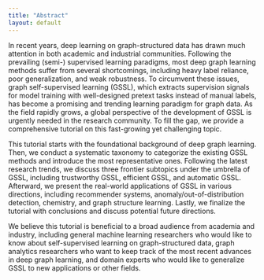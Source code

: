 ```yaml
---
title: "Abstract"
layout: default
---
```


In recent years, deep learning on graph-structured data has drawn much attention in both academic and industrial communities. Following the prevailing (semi-) supervised learning paradigms, most deep graph learning methods suffer from several shortcomings, including heavy label reliance, poor generalization, and weak robustness. To circumvent these issues, graph self-supervised learning (GSSL), which extracts supervision signals for model training with well-designed pretext tasks instead of manual labels, has become a promising and trending learning paradigm for graph data. As the field rapidly grows, a global perspective of the development of GSSL is urgently needed in the research community. To fill the gap, we provide a comprehensive tutorial on this fast-growing yet challenging topic.

This tutorial starts with the foundational background of deep graph learning. Then, we conduct a systematic taxonomy to categorize the existing GSSL methods and introduce the most representative ones. Following the latest research trends, we discuss three frontier subtopics under the umbrella of GSSL, including trustworthy GSSL, efficient GSSL, and automatic GSSL. Afterward, we present the real-world applications of GSSL in various directions, including recommender systems, anomaly/out-of-distribution detection, chemistry, and graph structure learning. Lastly, we finalize the tutorial with conclusions and discuss potential future directions.  

We believe this tutorial is beneficial to a broad audience from academia and industry, including general machine learning researchers who would like to know about self-supervised learning on graph-structured data, graph analytics researchers who want to keep track of the most recent advances in deep graph learning, and domain experts who would like to generalize GSSL to new applications or other fields. 
